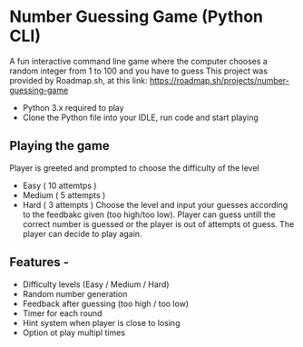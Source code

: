 # Number Guessing Game (Python CLI)

A fun interactive command line game where the computer chooses a random integer from 1 to 100 and you have to guess
This project was provided by Roadmap.sh, at this link: https://roadmap.sh/projects/number-guessing-game

- Python 3.x required to play
- Clone the Python file into your IDLE, run code and start playing

## Playing the game
  Player is greeted and prompted to choose the difficulty of the level 
  - Easy ( 10 attemtps )
  - Medium ( 5 attempts )
  - Hard ( 3 attempts )
Choose the level and input your guesses according to the feedbakc given (too high/too low). Player can guess untill the correct number is guessed or the player is out of attempts ot guess. The player can decide to play again.

## Features - 
- Difficulty levels (Easy / Medium / Hard)
- Random number generation
- Feedback after guessing (too high / too low)
- Timer for each round
- Hint system when player is close to losing
- Option ot play multipl times

